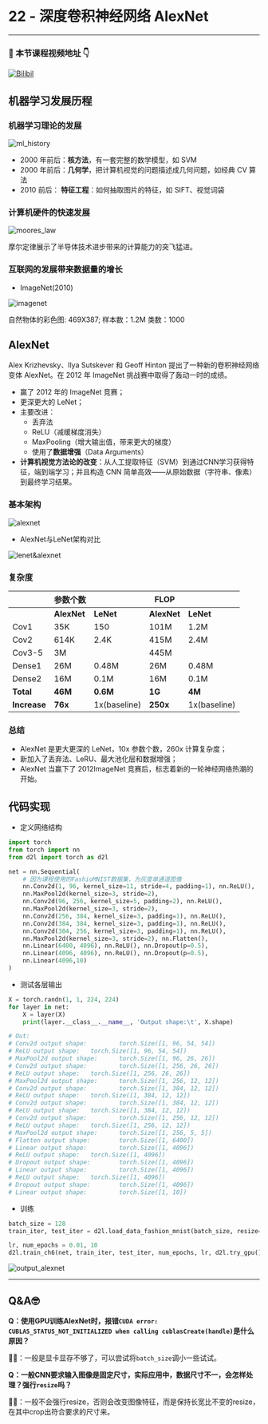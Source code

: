# 22 - 深度卷积神经网络 AlexNet

---

### 🎦 本节课程视频地址 👇

[![Bilibil](https://i2.hdslb.com/bfs/archive/d3ac6a33084e673003dfd4f16685419e891d1bc9.jpg@640w_400h_100Q_1c.webp)](https://www.bilibili.com/video/BV1h54y1L7oe)

## 机器学习发展历程

### 机器学习理论的发展

![ml_history](Images/ml_history.png)

- 2000 年前后：**核方法**，有一套完整的数学模型，如 SVM
- 2000 年前后：**几何学**，把计算机视觉的问题描述成几何问题，如经典 CV 算法
- 2010 前后： **特征工程**：如何抽取图片的特征，如 SIFT、视觉词袋

### 计算机硬件的快速发展

![moores_law](Images/moores_law.jpg)

摩尔定律展示了半导体技术进步带来的计算能力的突飞猛进。

### 互联网的发展带来数据量的增长

- ImageNet(2010)

![imagenet](Images/imagenet.jpg)

自然物体的彩色图: 469X387;
样本数：1.2M
类数：1000

## AlexNet

Alex Krizhevsky、Ilya Sutskever 和 Geoff Hinton 提出了一种新的卷积神经网络变体 AlexNet。在 2012 年 ImageNet 挑战赛中取得了轰动一时的成绩。

- 赢了 2012 年的 ImageNet 竞赛；
- 更深更大的 LeNet；
- 主要改进：
  - 丢弃法
  - ReLU（减缓梯度消失）
  - MaxPooling（增大输出值，带来更大的梯度）
  - 使用了**数据增强**（Data Arguments）
- **计算机视觉方法论的改变**：从人工提取特征（SVM）到通过CNN学习获得特征，端到端学习；并且构造 CNN 简单高效——从原始数据（字符串、像素）到最终学习结果。

### 基本架构

![alexnet](Images/1_3B8iO-se13vA2QfZ4OBRSw.png)

- AlexNet与LeNet架构对比

![lenet&alexnet](https://zh.d2l.ai/_images/alexnet.svg)

### 复杂度

| |参数个数| |FLOP| |
|--|--|--|--|--|
|  |**AlexNet**|**LeNet**|**AlexNet**|**LeNet**|
|Cov1|35K|150|101M|1.2M|
|Cov2|614K|2.4K|415M|2.4M|
|Cov3-5|3M||445M||
|Dense1|26M|0.48M|26M|0.48M|
|Dense2|16M|0.1M|16M|0.1M|
|**Total**|**46M**|**0.6M**|**1G**|**4M**|
|**Increase**|**76x**|1x(baseline)|**250x**|1x(baseline)|

### 总结

- AlexNet 是更大更深的 LeNet，10x 参数个数，260x 计算复杂度；
- 新加入了丢弃法、LeRU、最大池化层和数据增强；
- AlexNet 当赢下了 2012ImageNet 竞赛后，标志着新的一轮神经网络热潮的开始。

## 代码实现

- 定义网络结构

```python
import torch
from torch import nn
from d2l import torch as d2l

net = nn.Sequential(
    # 因为课程使用的FashioMNIST数据集，为灰度单通道图像
    nn.Conv2d(1, 96, kernel_size=11, stride=4, padding=1), nn.ReLU(),
    nn.MaxPool2d(kernel_size=3, stride=2),
    nn.Conv2d(96, 256, kernel_size=5, padding=2), nn.ReLU(),
    nn.MaxPool2d(kernel_size=3, stride=2),
    nn.Conv2d(256, 384, kernel_size=3, padding=1), nn.ReLU(),
    nn.Conv2d(384, 384, kernel_size=3, padding=1), nn.ReLU(),
    nn.Conv2d(384, 256, kernel_size=3, padding=1), nn.ReLU(),
    nn.MaxPool2d(kernel_size=3, stride=2), nn.Flatten(),
    nn.Linear(6400, 4096), nn.ReLU(), nn.Dropout(p=0.5),
    nn.Linear(4096, 4096), nn.ReLU(), nn.Dropout(p=0.5),
    nn.Linear(4096,10)
)
```

- 测试各层输出

```python
X = torch.randn(1, 1, 224, 224)
for layer in net:
    X = layer(X)
    print(layer.__class__.__name__, 'Output shape:\t', X.shape)

# Out: 
# Conv2d output shape:         torch.Size([1, 96, 54, 54])
# ReLU output shape:   torch.Size([1, 96, 54, 54])
# MaxPool2d output shape:      torch.Size([1, 96, 26, 26])
# Conv2d output shape:         torch.Size([1, 256, 26, 26])
# ReLU output shape:   torch.Size([1, 256, 26, 26])
# MaxPool2d output shape:      torch.Size([1, 256, 12, 12])
# Conv2d output shape:         torch.Size([1, 384, 12, 12])
# ReLU output shape:   torch.Size([1, 384, 12, 12])
# Conv2d output shape:         torch.Size([1, 384, 12, 12])
# ReLU output shape:   torch.Size([1, 384, 12, 12])
# Conv2d output shape:         torch.Size([1, 256, 12, 12])
# ReLU output shape:   torch.Size([1, 256, 12, 12])
# MaxPool2d output shape:      torch.Size([1, 256, 5, 5])
# Flatten output shape:        torch.Size([1, 6400])
# Linear output shape:         torch.Size([1, 4096])
# ReLU output shape:   torch.Size([1, 4096])
# Dropout output shape:        torch.Size([1, 4096])
# Linear output shape:         torch.Size([1, 4096])
# ReLU output shape:   torch.Size([1, 4096])
# Dropout output shape:        torch.Size([1, 4096])
# Linear output shape:         torch.Size([1, 10])
```

- 训练

```python
batch_size = 128
train_iter, test_iter = d2l.load_data_fashion_mnist(batch_size, resize=224)

lr, num_epochs = 0.01, 10
d2l.train_ch6(net, train_iter, test_iter, num_epochs, lr, d2l.try_gpu())
```

![output_alexnet](https://zh.d2l.ai/_images/output_alexnet_180871_32_1.svg)

---

## Q&A🤓

**Q：使用GPU训练AlexNet时，报错`CUDA error: CUBLAS_STATUS_NOT_INITIALIZED when calling cublasCreate(handle)`是什么原因？**

**🙋‍♂️**：一般是显卡显存不够了，可以尝试将`batch_size`调小一些试试。

**Q：一般CNN要求输入图像是固定尺寸，实际应用中，数据尺寸不一，会怎样处理？强行`resize`吗？**

**🙋‍♂️**：一般不会强行resize，否则会改变图像特征，而是保持长宽比不变的resize，在其中crop出符合要求的尺寸来。
